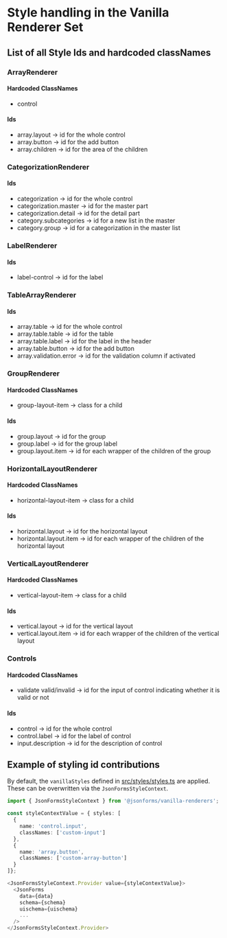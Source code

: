 # Style handling in the Vanilla Renderer Set
## List of all Style Ids and hardcoded classNames
### ArrayRenderer
#### Hardcoded ClassNames
- control
#### Ids
- array.layout &rightarrow; id for the whole control
- array.button &rightarrow; id for the add button
- array.children &rightarrow; id for the area of the children
### CategorizationRenderer
#### Ids
- categorization &rightarrow; id for the whole control
- categorization.master &rightarrow; id for the master part
- categorization.detail &rightarrow; id for the detail part
- category.subcategories &rightarrow; id for a new list in the master
- category.group &rightarrow; id for a categorization in the master list
### LabelRenderer
#### Ids
- label-control &rightarrow; id for the label
### TableArrayRenderer
#### Ids
- array.table &rightarrow; id for the whole control
- array.table.table &rightarrow; id for the table
- array.table.label &rightarrow; id for the label in the header
- array.table.button &rightarrow; id for the add button
- array.validation.error &rightarrow; id for the validation column if activated
### GroupRenderer
#### Hardcoded ClassNames
- group-layout-item &rightarrow; class for a child
#### Ids
- group.layout &rightarrow; id for the group
- group.label &rightarrow; id for the group label
- group.layout.item &rightarrow; id for each wrapper of the children of the group
### HorizontalLayoutRenderer
#### Hardcoded ClassNames
- horizontal-layout-item &rightarrow; class for a child
#### Ids
- horizontal.layout &rightarrow; id for the horizontal layout
- horizontal.layout.item &rightarrow; id for each wrapper of the children of the horizontal layout
### VerticalLayoutRenderer
#### Hardcoded ClassNames
- vertical-layout-item &rightarrow; class for a child
#### Ids
- vertical.layout &rightarrow; id for the vertical layout
- vertical.layout.item &rightarrow; id for each wrapper of the children of the vertical layout
### Controls
#### Hardcoded ClassNames
- validate valid/invalid &rightarrow; id for the input of control indicating whether it is valid or not
#### Ids
- control &rightarrow; id for the whole control
- control.label &rightarrow; id for the label of control
- input.description &rightarrow; id for the description of control

## Example of styling id contributions
By default, the `vanillaStyles` defined in [src/styles/styles.ts](./src/styles/styles.ts) are applied.
These can be overwritten via the `JsonFormsStyleContext`.

```typescript
import { JsonFormsStyleContext } from '@jsonforms/vanilla-renderers';

const styleContextValue = { styles: [
  {
    name: 'control.input',
    classNames: ['custom-input']
  },
  {
    name: 'array.button',
    classNames: ['custom-array-button']
  }
]};

<JsonFormsStyleContext.Provider value={styleContextValue}>
  <JsonForms
    data={data}
    schema={schema}
    uischema={uischema}
    ...
  />
</JsonFormsStyleContext.Provider>
```
